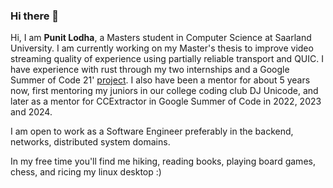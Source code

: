 ### Hi there 👋

<!--
**PunitLodha/PunitLodha** is a ✨ _special_ ✨ repository because its `README.md` (this file) appears on your GitHub profile.

Here are some ideas to get you started:

- 🔭 I’m currently working on ...
- 🌱 I’m currently learning ...
- 👯 I’m looking to collaborate on ...
- 🤔 I’m looking for help with ...
- 💬 Ask me about ...
- 📫 How to reach me: ...
- 😄 Pronouns: ...
- ⚡ Fun fact: ...
-->

Hi, I am **Punit Lodha**, a Masters student in Computer Science at Saarland University. I am currently working on my Master's thesis to improve video streaming quality of experience using partially reliable transport and QUIC. I have experience with rust through my two internships and a Google Summer of Code 21' [project](https://summerofcode.withgoogle.com/projects/#5980303367077888). I also have been a mentor for about 5 years now, first mentoring my juniors in our college coding club DJ Unicode, and later as a mentor for CCExtractor in Google Summer of Code in 2022, 2023 and 2024.

I am open to work as a Software Engineer preferably in the backend, networks, distributed system domains. 

In my free time you'll find me hiking, reading books, playing board games, chess, and ricing my linux desktop :)

<!--
<div align="center">
  <a href = 'https://linkedin.com/in/punitlodha'> <img width = '24px' align= 'center' src="https://raw.githubusercontent.com/rahulbanerjee26/githubAboutMeGenerator/main/icons/linked-in-alt.svg"/></a>    
  <a href = 'https://www.github.com/punitlodha'> <img width = '24px' align= 'center' src="https://raw.githubusercontent.com/rahulbanerjee26/githubAboutMeGenerator/main/icons/github.svg"/></a>   
</div>
-->
